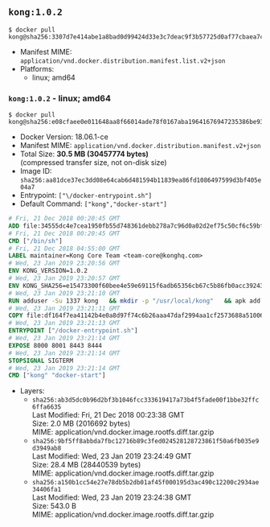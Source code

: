 ## `kong:1.0.2`

```console
$ docker pull kong@sha256:3307d7e414abe1a8bad0d99424d33e3c7deac9f3b57725d0af77cbaea7c52059
```

-	Manifest MIME: `application/vnd.docker.distribution.manifest.list.v2+json`
-	Platforms:
	-	linux; amd64

### `kong:1.0.2` - linux; amd64

```console
$ docker pull kong@sha256:e08cfaee0e011648aa8f66014ade78f0167aba19641676947235386be93cb646
```

-	Docker Version: 18.06.1-ce
-	Manifest MIME: `application/vnd.docker.distribution.manifest.v2+json`
-	Total Size: **30.5 MB (30457774 bytes)**  
	(compressed transfer size, not on-disk size)
-	Image ID: `sha256:aa81dce37ec3dd08e64cab6d481594b11839ea86fd1086497599d3bf405e04a7`
-	Entrypoint: `["\/docker-entrypoint.sh"]`
-	Default Command: `["kong","docker-start"]`

```dockerfile
# Fri, 21 Dec 2018 00:20:45 GMT
ADD file:34555dc4e7cea1950fb55d748361debb278a7c96d0a02d2ef75c50cf6c59bfe7 in / 
# Fri, 21 Dec 2018 00:20:45 GMT
CMD ["/bin/sh"]
# Fri, 21 Dec 2018 04:55:00 GMT
LABEL maintainer=Kong Core Team <team-core@konghq.com>
# Wed, 23 Jan 2019 23:20:56 GMT
ENV KONG_VERSION=1.0.2
# Wed, 23 Jan 2019 23:20:57 GMT
ENV KONG_SHA256=e15473300f60bee4e59e69115f6adb65356cb67c5b86fb0acc39243d8b4d6613
# Wed, 23 Jan 2019 23:21:10 GMT
RUN adduser -Su 1337 kong 	&& mkdir -p "/usr/local/kong" 	&& apk add --no-cache --virtual .build-deps wget tar ca-certificates 	&& apk add --no-cache libgcc openssl pcre perl tzdata curl libcap su-exec 	&& wget -O kong.tar.gz "https://bintray.com/kong/kong-community-edition-alpine-tar/download_file?file_path=kong-community-edition-$KONG_VERSION.apk.tar.gz" 	&& echo "$KONG_SHA256 *kong.tar.gz" | sha256sum -c - 	&& tar -xzf kong.tar.gz -C /tmp 	&& rm -f kong.tar.gz 	&& cp -R /tmp/usr / 	&& rm -rf /tmp/usr 	&& cp -R /tmp/etc / 	&& rm -rf /tmp/etc 	&& apk del .build-deps
# Wed, 23 Jan 2019 23:21:11 GMT
COPY file:df164f7ea41142b4e0a8d97f74c6b26aaa47daf2994aa1cf2573688a51006eee in /docker-entrypoint.sh 
# Wed, 23 Jan 2019 23:21:13 GMT
ENTRYPOINT ["/docker-entrypoint.sh"]
# Wed, 23 Jan 2019 23:21:14 GMT
EXPOSE 8000 8001 8443 8444
# Wed, 23 Jan 2019 23:21:14 GMT
STOPSIGNAL SIGTERM
# Wed, 23 Jan 2019 23:21:14 GMT
CMD ["kong" "docker-start"]
```

-	Layers:
	-	`sha256:ab3d5dc0b96d2bf3b1046fcc333619417a73b4f5fade00f1bbe32ffc6ffa6635`  
		Last Modified: Fri, 21 Dec 2018 00:23:38 GMT  
		Size: 2.0 MB (2016692 bytes)  
		MIME: application/vnd.docker.image.rootfs.diff.tar.gzip
	-	`sha256:9bf5ff8abbda7fbc12716b89c3fed024528128723861f50a6fb035e9d3949ab8`  
		Last Modified: Wed, 23 Jan 2019 23:24:49 GMT  
		Size: 28.4 MB (28440539 bytes)  
		MIME: application/vnd.docker.image.rootfs.diff.tar.gzip
	-	`sha256:a150b1cc54e27e78db5b2db01af45f000195d3ac490c12200c2934ae34406fa1`  
		Last Modified: Wed, 23 Jan 2019 23:24:38 GMT  
		Size: 543.0 B  
		MIME: application/vnd.docker.image.rootfs.diff.tar.gzip
